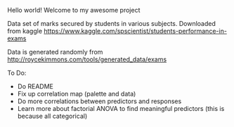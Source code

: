 Hello world! Welcome to my awesome project

Data set of marks secured by students in various subjects. Downloaded from kaggle
https://www.kaggle.com/spscientist/students-performance-in-exams

Data is generated randomly from
http://roycekimmons.com/tools/generated_data/exams

To Do:

* Do README
* Fix up correlation map (palette and data)
* Do more correlations between predictors and responses
* Learn more about factorial ANOVA to find meaningful predictors (this is because all categorical)
